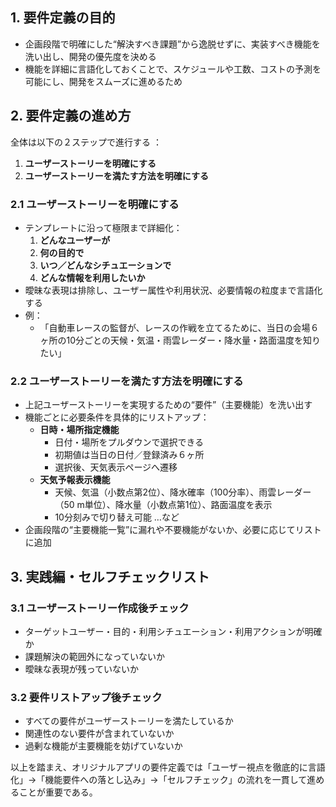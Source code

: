 ## 1. 要件定義の目的  
- 企画段階で明確にした“解決すべき課題”から逸脱せずに、実装すべき機能を洗い出し、開発の優先度を決める  
- 機能を詳細に言語化しておくことで、スケジュールや工数、コストの予測を可能にし、開発をスムーズに進めるため   

## 2. 要件定義の進め方  
全体は以下の２ステップで進行する ：  
1. **ユーザーストーリーを明確にする**  
2. **ユーザーストーリーを満たす方法を明確にする**  

### 2.1 ユーザーストーリーを明確にする  
- テンプレートに沿って極限まで詳細化：  
  1. **どんなユーザーが**  
  2. **何の目的で**  
  3. **いつ／どんなシチュエーションで**  
  4. **どんな情報を利用したいか**  
- 曖昧な表現は排除し、ユーザー属性や利用状況、必要情報の粒度まで言語化する  
- 例：  
  - 「自動車レースの監督が、レースの作戦を立てるために、当日の会場６ヶ所の10分ごとの天候・気温・雨雲レーダー・降水量・路面温度を知りたい」   

### 2.2 ユーザーストーリーを満たす方法を明確にする  
- 上記ユーザーストーリーを実現するための“要件”（主要機能）を洗い出す  
- 機能ごとに必要条件を具体的にリストアップ：  
  - **日時・場所指定機能**  
    - 日付・場所をプルダウンで選択できる  
    - 初期値は当日の日付／登録済み６ヶ所  
    - 選択後、天気表示ページへ遷移  
  - **天気予報表示機能**  
    - 天候、気温（小数点第2位）、降水確率（100分率）、雨雲レーダー（50 m単位）、降水量（小数点第1位）、路面温度を表示  
    - 10分刻みで切り替え可能  …など   
- 企画段階の“主要機能一覧”に漏れや不要機能がないか、必要に応じてリストに追加  

## 3. 実践編・セルフチェックリスト  
### 3.1 ユーザーストーリー作成後チェック  
- ターゲットユーザー・目的・利用シチュエーション・利用アクションが明確か  
- 課題解決の範囲外になっていないか  
- 曖昧な表現が残っていないか   

### 3.2 要件リストアップ後チェック  
- すべての要件がユーザーストーリーを満たしているか  
- 関連性のない要件が含まれていないか  
- 過剰な機能が主要機能を妨げていないか   

以上を踏まえ、オリジナルアプリの要件定義では「ユーザー視点を徹底的に言語化」→「機能要件への落とし込み」→「セルフチェック」の流れを一貫して進めることが重要である。
